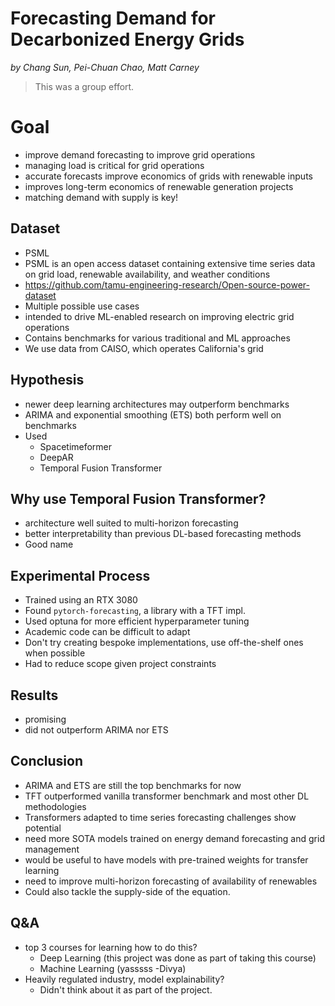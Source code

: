 # Forecasting Demand for Decarbonized Energy Grids
*by Chang Sun, Pei-Chuan Chao, Matt Carney*

> This was a group effort.

# Goal
- improve demand forecasting to improve grid operations
- managing load is critical for grid operations
- accurate forecasts improve economics of grids with renewable inputs
- improves long-term economics of renewable generation projects
- matching demand with supply is key!

## Dataset
- PSML
- PSML is an open access dataset containing extensive time series data on grid load, renewable availability, and weather conditions
- https://github.com/tamu-engineering-research/Open-source-power-dataset
- Multiple possible use cases
- intended to drive ML-enabled research on improving electric grid operations
- Contains benchmarks for various traditional and ML approaches
- We use data from CAISO, which operates California's grid

## Hypothesis
- newer deep learning architectures may outperform benchmarks
- ARIMA and exponential smoothing (ETS) both perform well on benchmarks
- Used
	- Spacetimeformer
	- DeepAR
	- Temporal Fusion Transformer

## Why use Temporal Fusion Transformer?
- architecture well suited to multi-horizon forecasting
- better interpretability than previous DL-based forecasting methods
- Good name

## Experimental Process
- Trained using an RTX 3080
- Found `pytorch-forecasting`, a library with a TFT impl.
- Used optuna for more efficient hyperparameter tuning
- Academic code can be difficult to adapt
- Don't try creating bespoke implementations, use off-the-shelf ones when possible
- Had to reduce scope given project constraints

## Results
- promising
- did not outperform ARIMA nor ETS

## Conclusion
- ARIMA and ETS are still the top benchmarks for now
- TFT outperformed vanilla transformer benchmark and most other DL methodologies
- Transformers adapted to time series forecasting challenges show potential
- need more SOTA models trained on energy demand forecasting and grid management
- would be useful to have models with pre-trained weights for transfer learning
- need to improve multi-horizon forecasting of availability of renewables
- Could also tackle the supply-side of the equation.

## Q&A
- top 3 courses for learning how to do this? 
	- Deep Learning (this project was done as part of taking this course)
	- Machine Learning (yasssss -Divya)
- Heavily regulated industry, model explainability?
	- Didn't think about it as part of the project.
